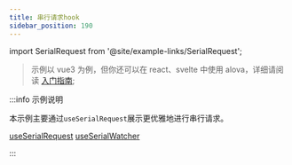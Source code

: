 ```yaml
---
title: 串行请求hook
sidebar_position: 190
---
```


import SerialRequest from '@site/example-links/SerialRequest';

> 示例以 vue3 为例，但你还可以在 react、svelte 中使用 alova，详细请阅读 [入门指南](/tutorial/get-started/overview);

<SerialRequest></SerialRequest>

:::info 示例说明

本示例主要通过`useSerialRequest`展示更优雅地进行串行请求。

[useSerialRequest](/tutorial/strategy/useSerialRequest)
[useSerialWatcher](/tutorial/strategy/useSerialWatcher)

:::
